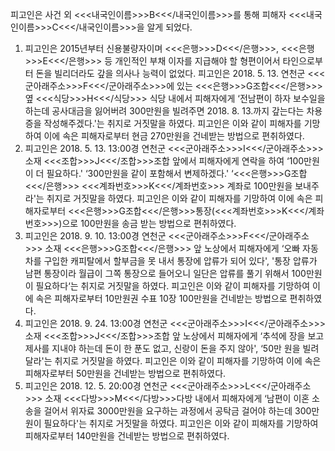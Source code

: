 피고인은 사건 외 <<<내국인이름>>>B<<</내국인이름>>>를 통해 피해자 <<<내국인이름>>>C<<</내국인이름>>>을 알게 되었다.
1. 피고인은 2015년부터 신용불량자이며 <<<은행>>>D<<</은행>>>, <<<은행>>>E<<</은행>>> 등 개인적인 부채 이자를 지급해야 할 형편이어서 타인으로부터 돈을 빌리더라도 갚을 의사나 능력이 없었다.
피고인은 2018. 5. 13. 연천군 <<<군아래주소>>>F<<</군아래주소>>>에 있는 <<<은행>>>G조합<<</은행>>> 옆 <<<식당>>>H<<</식당>>> 식당 내에서 피해자에게 ‘전남편이 하자 보수일을 하는데 공사대금을 잃어버려 300만원을 빌려주면 2018. 8. 13.까지 갚는다는 차용증을 작성해주겠다.'는 취지로 거짓말을 하였다.
피고인은 이와 같이 피해자를 기망하여 이에 속은 피해자로부터 현금 270만원을 건네받는 방법으로 편취하였다.
2. 피고인은 2018. 5. 13. 13:00경 연천군 <<<군아래주소>>>I<<</군아래주소>>> 소재 <<<조합>>>J<<</조합>>>조합 앞에서 피해자에게 연락을 하여 ‘100만원이 더 필요하다.' ‘300만원을 같이 포함해서 변제하겠다.' ‘<<<은행>>>G조합<<</은행>>> <<<계좌번호>>>K<<</계좌번호>>> 계좌로 100만원을 보내주라'는 취지로 거짓말을 하였다.
피고인은 이와 같이 피해자를 기망하여 이에 속은 피해자로부터 <<<은행>>>G조합<<</은행>>>통장(<<<계좌번호>>>K<<</계좌번호>>>)으로 100만원을 송금 받는 방법으로 편취하였다.
3. 피고인은 2018. 9. 10. 13:00경 연천군 <<<군아래주소>>>F<<</군아래주소>>> 소재 <<<은행>>>G조합<<</은행>>> 앞 노상에서 피해자에게 ‘오빠 자동차를 구입한 캐피탈에서 할부금을 못 내서 통장에 압류가 되어 있다', '통장 압류가 남편 통장이라 월급이 그쪽 통장으로 들어오니 일단은 압류를 풀기 위해서 100만원이 필요하다‘는 취지로 거짓말을 하였다.
피고인은 이와 같이 피해자를 기망하여 이에 속은 피해자로부터 10만원권 수표 10장 100만원을 건네받는 방법으로 편취하였다.
4. 피고인은 2018. 9. 24. 13:00경 연천군 <<<군아래주소>>>I<<</군아래주소>>> 소재 <<<조합>>>J<<</조합>>>조합 앞 노상에서 피해자에게 ‘추석에 장을 보고 제사를 지내야 하는데 돈이 한 푼도 없고, 신랑이 돈을 주지 않아', ‘50만 원을 빌려달라'는 취지로 거짓말을 하였다.
피고인은 이와 같이 피해자를 기망하여 이에 속은 피해자로부터 50만원을 건네받는 방법으로 편취하였다.
5. 피고인은 2018. 12. 5. 20:00경 연천군 <<<군아래주소>>>L<<</군아래주소>>> 소재 <<<다방>>>M<<</다방>>>다방 내에서 피해자에게 ‘남편이 이혼 소송을 걸어서 위자료 3000만원을 요구하는 과정에서 공탁금 걸어야 하는데 300만원이 필요하다'는 취지로 거짓말을 하였다.
피고인은 이와 같이 피해자를 기망하여 피해자로부터 140만원을 건네받는 방법으로 편취하였다.